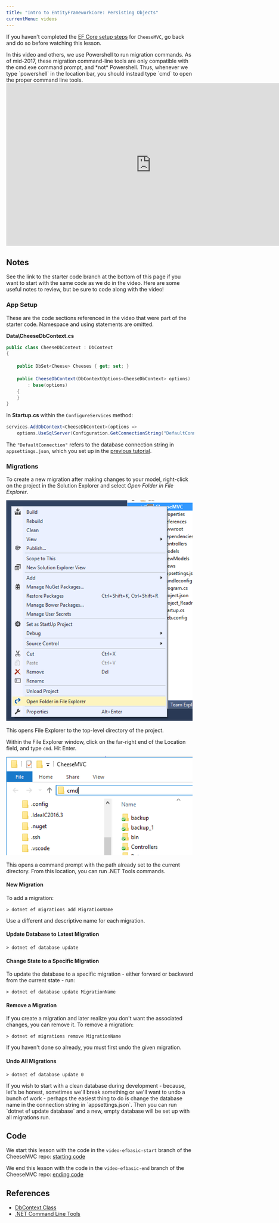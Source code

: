 ```yaml
---
title: "Intro to EntityFrameworkCore: Persisting Objects"
currentMenu: videos
---
```


If you haven't completed the [EF Core setup steps](../../class-prep/12/setup.html) for `CheeseMVC`, go back and do so before watching this lesson.

<aside class="aside-warning" markdown="1">
In this video and others, we use Powershell to run migration commands. As of mid-2017, these migration command-line tools are only compatible with the cmd.exe command prompt, and *not* Powershell. Thus, whenever we type `powershell` in the location bar, you should instead type `cmd` to open the proper command line tools.
</aside>

<div class="youtube-wrapper"><iframe width="776" height="437" src="https://www.youtube-nocookie.com/embed/MxUOP2NPiEo?rel=0" frameborder="0" allowfullscreen></iframe></div>

## Notes

See the link to the starter code branch at the bottom of this page if you want to start with the same code as we do in the video. Here are some useful notes to review, but be sure to code along with the video!

### App Setup

These are the code sections referenced in the video that were part of the starter code. Namespace and using statements are omitted.

**Data\CheeseDbContext.cs**

```csharp
public class CheeseDbContext : DbContext
{

    public DbSet<Cheese> Cheeses { get; set; }

    public CheeseDbContext(DbContextOptions<CheeseDbContext> options)
        : base(options)
    {
    }
}
```

In **Startup.cs** within the `ConfigureServices` method:

```csharp
services.AddDbContext<CheeseDbContext>(options =>
    options.UseSqlServer(Configuration.GetConnectionString("DefaultConnection")));
```

The `"DefaultConnection"` refers to the database connection string in `appsettings.json`, which you set up in the [previous tutorial](../../class-prep/12/setup.html).

### Migrations

To create a new migration after making changes to your model, right-click on the project in the Solution Explorer and select *Open Folder in File Explorer*.

<img alt="Open Folder in File Explorer" src="images/open-folder.png" style="width:500px;" />

This opens File Explorer to the top-level directory of the project.

Within the File Explorer window, click on the far-right end of the Location field, and type `cmd`. Hit Enter.

<img alt="Run cmd.exe" src="images/cmd-file-explorer.png" style="width:500px;" />

This opens a command prompt with the path already set to the current directory. From this location, you can run .NET Tools commands.

#### New Migration

To add a migration:

```nohighlight
> dotnet ef migrations add MigrationName
```

Use a different and descriptive name for each migration.

#### Update Database to Latest Migration

```nohighlight
> dotnet ef database update
```

#### Change State to a Specific Migration

To update the database to a specific migration - either forward or backward from the current state - run:

```nohighlight
> dotnet ef database update MigrationName
```

#### Remove a Migration

If you create a migration and later realize you don't want the associated changes, you can remove it. To remove a migration:

```nohighlight
> dotnet ef migrations remove MigrationName
```

If you haven't done so already, you must first undo the given migration.

#### Undo All Migrations

```nohighlight
> dotnet ef database update 0
```

<aside class="aside-pro-tip" markdown="1">
If you wish to start with a clean database during development - because, let's be honest, sometimes we'll break something or we'll want to undo a bunch of work - perhaps the easiest thing to do is change the database name in the connection string in `appsettings.json`. Then you can run `dotnet ef update database` and a new, empty database will be set up with all migrations run.
</aside>

## Code

We start this lesson with the code in the `video-efbasic-start` branch of the CheeseMVC repo: [starting code](https://github.com/LaunchCodeEducation/CheeseMVC/tree/video-efbasic-start)

We end this lesson with the code in the `video-efbasic-end` branch of the CheeseMVC repo: [ending code](https://github.com/LaunchCodeEducation/CheeseMVC/tree/video-efbasic-end)

## References

* [DbContext Class](https://docs.microsoft.com/en-us/ef/core/api/microsoft.entityframeworkcore.dbcontext#Microsoft_EntityFrameworkCore_DbContext)
* [.NET Command Line Tools](https://docs.microsoft.com/en-us/ef/core/miscellaneous/cli/dotnet)
